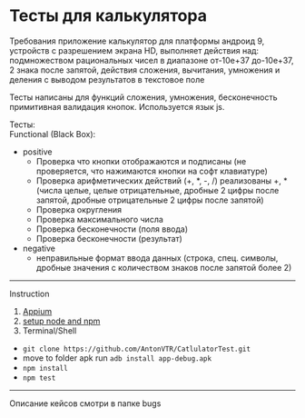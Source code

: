 Тесты для калькулятора
====
Требования приложение калькулятор для платформы андроид 9, устройств с разрешением экрана HD, выполняет действия над:
подмножеством рациональных чисел в диапазоне от-10e+37 до-10e+37, 2 знака после запятой, действия сложения, вычитания, умножения и деления с выводом результатов в текстовое поле  

Тесты написаны для функций сложения, умножения, бесконечность примитивная валидация кнопок. Используется язык js.  

Тесты:  
Functional (Black Box):  
* positive  
  * Проверка что кнопки отображаются и подписаны (не проверяется, что нажимаются кнопки на софт клавиатуре)  
  * Проверка арифметических действий (+, *, -, /) реализованы +, * (числа целые, целые отрицательные, дробные 2 цифры после запятой, дробные отрицательные 2 цифры после запятой)  
  * Проверка округления  
  * Проверка максимального числа  
  * Проверка бесконечности (поля ввода)  
  * Проверка бесконечности (результат)  
* negative  
  * неправильные формат ввода данных (строка, спец. символы, дробные значения с количеством знаков после запятой более 2)  
----
Instruction  
1. [Appium](http://appium.io/downloads.html)
1. [setup node and npm](https://nodejs.org/en/download/)  
1. Terminal/Shell   
  * ```git clone https://github.com/AntonVTR/CatlulatorTest.git```   
  * move to folder apk run ```adb install app-debug.apk```
  * ```npm install```  
  * ```npm test```  
----
Описание кейсов смотри в папке bugs 
